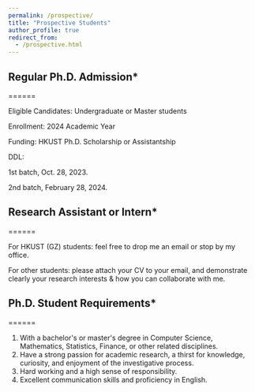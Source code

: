```yaml
---
permalink: /prospective/
title: "Prospective Students"
author_profile: true
redirect_from: 
  - /prospective.html
---
```





## Regular Ph.D. Admission*
======

Eligible Candidates: Undergraduate or Master students

Enrollment: 2024 Academic Year

Funding: HKUST Ph.D. Scholarship or Assistantship

DDL: <div id="textbox">
  <p class="alignleft">1st batch, Oct. 28, 2023.</p>
  <p class="alignleft">2nd batch, February 28, 2024.</p>
</div> 








## Research Assistant or Intern*
======

For HKUST (GZ) students: feel free to drop me an email or stop by my office.

For other students: please attach your CV to your email, and demonstrate clearly your research interests & how you can collaborate with me.








## Ph.D. Student Requirements*
======

1. With a bachelor's or master's degree in Computer Science, Mathematics, Statistics, Finance, or other related disciplines.
2. Have a strong passion for academic research, a thirst for knowledge, curiosity, and enjoyment of the investigative process.
3. Hard working and a high sense of responsibility.
4. Excellent communication skills and proficiency in English.

